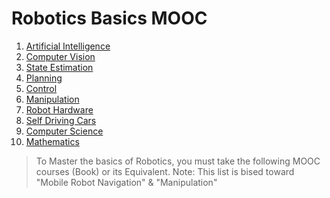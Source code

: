# Robotics Basics MOOC
1. [Artificial Intelligence](./Artificial%20Intelligence/index.md)
2. [Computer Vision](./Computer%20Vision/index.md)
3. [State Estimation](./State%20Estimation/index.md)
4. [Planning](./Planning/index.md)
5. [Control](./Control/index.md)
6. [Manipulation](./Manipulation/index.md)
7. [Robot Hardware](./Robot%20Hardware/index.md)
8. [Self Driving Cars](./Self%20Driving%20Cars/index.md)
9. [Computer Science](./Computer%20Science/index.md)
10. [Mathematics](./Mathematics/index.md)

> To Master the basics of Robotics, you must take the following MOOC courses (Book) or its Equivalent.
> Note: This list is bised toward "Mobile Robot Navigation" & "Manipulation"
